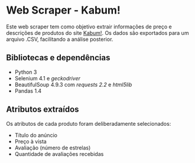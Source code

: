 # Web Scraper - Kabum!

Este web scraper tem como objetivo extrair informações de preço e descrições de produtos do site [Kabum!](https://www.kabum.com.br). Os dados são exportados para um arquivo .CSV, facilitando a análise posterior.

## Bibliotecas e dependências

- Python 3
- Selenium 4.1 e *geckodriver*
- BeautifulSoup 4.9.3 com *requests 2.2* e *html5lib*
- Pandas 1.4

## Atributos extraídos

Os atributos de cada produto foram deliberadamente selecionados:

- Título do anúncio
- Preço à vista
- Avaliação (número de estrelas)
- Quantidade de avaliações recebidas